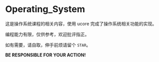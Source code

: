 # Operating_System

这是操作系统课程的相关内容，使用 ucore 完成了操作系统相关功能的实现。

编程能力有限，仅供参考，欢迎批评指正。

如有需要，请自取，伸手前烦请留个 `STAR`。

**BE RESPONSIBLE FOR YOUR ACTION!**
